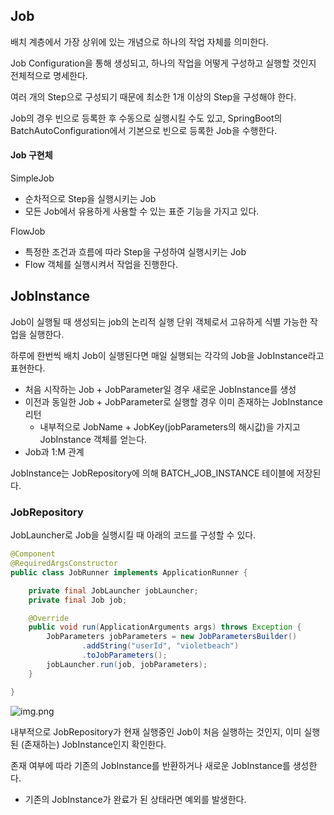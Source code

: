 ## Job

배치 계층에서 가장 상위에 있는 개념으로 하나의 작업 자체를 의미한다.

Job Configuration을 통해 생성되고, 하나의 작업을 어떻게 구성하고 실행할 것인지 전체적으로 명세한다.

여러 개의 Step으로 구성되기 때문에 최소한 1개 이상의 Step을 구성해야 한다.

Job의 경우 빈으로 등록한 후 수동으로 실행시킬 수도 있고, SpringBoot의 BatchAutoConfiguration에서 기본으로 빈으로 등록한 Job을 수행한다.

#### Job 구현체

SimpleJob
- 순차적으로 Step을 실행시키는 Job
- 모든 Job에서 유용하게 사용할 수 있는 표준 기능을 가지고 있다.

FlowJob
- 특정한 조건과 흐름에 따라 Step을 구성하여 실행시키는 Job
- Flow 객체를 실행시켜서 작업을 진행한다.

## JobInstance

Job이 실행될 때 생성되는 job의 논리적 실행 단위 객체로서 고유하게 식별 가능한 작업을 실행한다.

하루에 한번씩 배치 Job이 실행된다면 매일 실행되는 각각의 Job을 JobInstance라고 표현한다.
- 처음 시작하는 Job + JobParameter일 경우 새로운 JobInstance를 생성
- 이전과 동일한 Job + JobParameter로 실행할 경우 이미 존재하는 JobInstance 리턴
  - 내부적으로 JobName + JobKey(jobParameters의 해시값)을 가지고 JobInstance 객체를 얻는다.
- Job과 1:M 관계

JobInstance는 JobRepository에 의해 BATCH_JOB_INSTANCE 테이블에 저장된다.

### JobRepository
JobLauncher로 Job을 실행시킬 때 아래의 코드를 구성할 수 있다.
```java
@Component
@RequiredArgsConstructor
public class JobRunner implements ApplicationRunner {

    private final JobLauncher jobLauncher;
    private final Job job;

    @Override
    public void run(ApplicationArguments args) throws Exception {
        JobParameters jobParameters = new JobParametersBuilder()
                .addString("userId", "violetbeach")
                .toJobParameters();
        jobLauncher.run(job, jobParameters);
    }

}
```
![img.png](Documents/blog-code/spring/batch/domain/img.png)

내부적으로 JobRepository가 현재 실행중인 Job이 처음 실행하는 것인지, 이미 실행된 (존재하는) JobInstance인지 확인한다.

존재 여부에 따라 기존의 JobInstance를 반환하거나 새로운 JobInstance를 생성한다.
- 기존의 JobInstance가 완료가 된 상태라면 예외를 발생한다.
